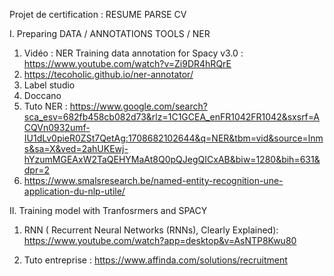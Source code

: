 Projet de certification : RESUME PARSE CV

I. Preparing DATA / ANNOTATIONS TOOLS / NER

1. Vidéo : NER  Training data annotation for Spacy v3.0 : https://www.youtube.com/watch?v=Zi9DR4hRQrE
2. https://tecoholic.github.io/ner-annotator/
3. Label studio
4. Doccano
5. Tuto NER :  https://www.google.com/search?sca_esv=682fb458cb082d73&rlz=1C1GCEA_enFR1042FR1042&sxsrf=ACQVn0932umf-IU1dLv0pieR0ZSt7QetAg:1708682102644&q=NER&tbm=vid&source=lnms&sa=X&ved=2ahUKEwj-hYzumMGEAxW2TaQEHYMaAt8Q0pQJegQICxAB&biw=1280&bih=631&dpr=2
6. https://www.smalsresearch.be/named-entity-recognition-une-application-du-nlp-utile/

II. Training model with Tranfosrmers and SPACY
1. RNN ( Recurrent Neural Networks (RNNs), Clearly Explained): https://www.youtube.com/watch?app=desktop&v=AsNTP8Kwu80

2. Tuto entreprise : https://www.affinda.com/solutions/recruitment

